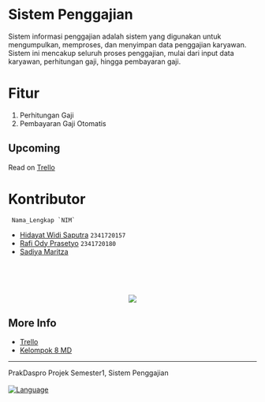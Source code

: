 # Sistem Penggajian

Sistem informasi penggajian adalah sistem yang digunakan untuk mengumpulkan, memproses, dan menyimpan data penggajian karyawan. Sistem ini mencakup seluruh proses penggajian, mulai dari input data karyawan, perhitungan gaji, hingga pembayaran gaji.

# Fitur

1. Perhitungan Gaji
1. Pembayaran Gaji Otomatis
## Upcoming
Read on [Trello](https://trello.com/b/MzOBfiwW/projek-prodas)

# Kontributor

````
 Nama_Lengkap `NIM`
````

- [Hidayat Widi Saputra](https://github.com/Raruu) `2341720157`
- [Rafi Ody Prasetyo](https://github.com/rafiody16) `2341720180`
- [Sadiya Maritza](https://github.com/Sadiya8924)
<br/>
<br/>
<br/>

<p align="center">
<img src="https://contrib.rocks/image?repo=Raruu/PrakDaspro-Sistem-Penggajian" />
</p>


## More Info

- [Trello](https://trello.com/b/MzOBfiwW/projek-prodas)
- [Kelompok 8 MD](Kelompok8.md)
---

PrakDaspro Projek Semester1, Sistem Penggajian\
<br>
[![Language](https://skillicons.dev/icons?i=java&theme=light)](https://skillicons.dev)

